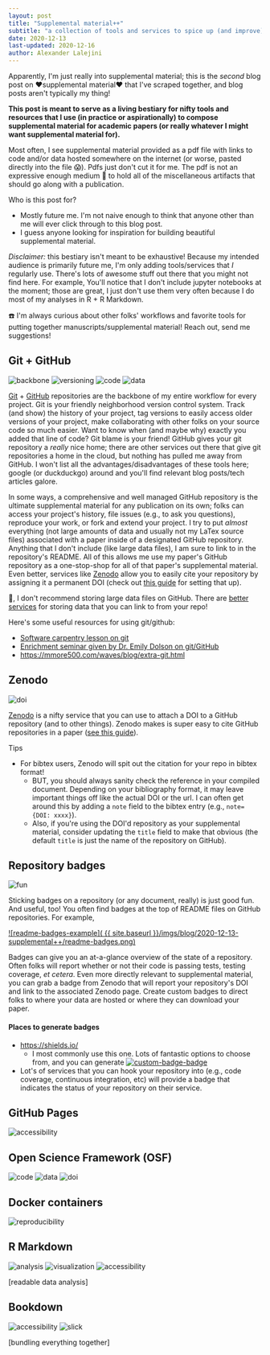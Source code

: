 ```yaml
---
layout: post
title: "Supplemental material++"
subtitle: "a collection of tools and services to spice up (and improve) your supplemental material"
date: 2020-12-13
last-updated: 2020-12-16
author: Alexander Lalejini
---
```


Apparently, I'm just really into supplemental material; this is the _second_ blog post on ❤️supplemental material❤️ that I've scraped together, and blog posts aren't typically my thing!

**This post is meant to serve as a living bestiary for nifty tools and resources that I use (in practice or aspirationally) to compose supplemental material for academic papers (or really whatever I might want supplemental material for).**

Most often, I see supplemental material provided as a pdf file with links to code and/or data hosted somewhere on the internet (or worse, pasted directly into the file 😱). Pdfs just don't cut it for me. The pdf is not an expressive enough medium 🎨 to hold all of the miscellaneous artifacts that should go along with a publication.

Who is this post for?

- Mostly future me. I'm not naive enough to think that anyone other than me will ever click through to this blog post.
- I guess anyone looking for inspiration for building beautiful supplemental material.

_Disclaimer:_ this bestiary isn't meant to be exhaustive! Because my intended audience is primarily future me, I'm only adding tools/services that _I_ regularly use. There's lots of awesome stuff out there that you might not find here. For example, You'll notice that I don't include jupyter notebooks at the moment; those are great, I just don't use them very often because I do most of my analyses in R + R Markdown.

☎️ I'm always curious about other folks' workflows and favorite tools for putting together manuscripts/supplemental material! Reach out, send me suggestions!

## Git + GitHub
![backbone](https://img.shields.io/badge/-backbone-ff69b4
)
![versioning](https://img.shields.io/badge/-versioning-ff69b4
)
![code](https://img.shields.io/badge/-code%20storage-ff69b4
)
![data](https://img.shields.io/badge/-data%20storage%20(only%20a%20little)-ff69b4
)

[Git](https://git-scm.com/) + [GitHub](https://github.com/) repositories are the backbone of my entire workflow for every project.
Git is your friendly neighborhood version control system.
Track (and show) the history of your project, tag versions to easily access older versions of your project, make collaborating with other folks on your source code so much easier.
Want to know when (and maybe why) exactly you added that line of code? Git blame is your friend!
GitHub gives your git repository a _really_ nice home; there are other services out there that give git repositories a home in the cloud, but nothing has pulled me away from GitHub.
I won't list all the advantages/disadvantages of these tools here; google (or duckduckgo) around and you'll find relevant blog posts/tech articles galore.

In some ways, a comprehensive and well managed GitHub repository is the ultimate supplemental material for any publication on its own; folks can access your project's history, file issues (e.g., to ask you questions), reproduce your work, or fork and extend your project.
I try to put _almost_ everything (not large amounts of data and usually not my LaTex source files) associated with a paper inside of a designated GitHub repository.
Anything that I don't include (like large data files), I am sure to link to in the repository's README.
All of this allows me use my paper's GitHub repository as a one-stop-shop for all of that paper's supplemental material.
Even better, services like [Zenodo](https://zenodo.org/) allow you to easily cite your repository by assigning it a permanent DOI (check out [this guide](https://lalejini.com/2020/04/02/gh-supplemental-material-guide.html) for setting that up).

🛑, I don't recommend storing large data files on GitHub. There are [better services](#open-science-framework-osf) for storing data that you can link to from your repo!

Here's some useful resources for using git/github:

- [Software carpentry lesson on git](http://swcarpentry.github.io/git-novice/)
- [Enrichment seminar given by Dr. Emily Dolson on git/GitHub](https://mmore500.com/waves/enrichment/week1.html)
- <https://mmore500.com/waves/blog/extra-git.html>

## Zenodo
![doi](https://img.shields.io/badge/-citable%20doi-ff69b4)

[Zenodo](https://zenodo.org/) is a nifty service that you can use to attach a DOI to a GitHub repository (and to other things).
Zenodo makes is super easy to cite GitHub repositories in a paper ([see this guide](https://lalejini.com/2020/04/02/gh-supplemental-material-guide.html)).

Tips

- For bibtex users, Zenodo will spit out the citation for your repo in bibtex format!
  - BUT, you should always sanity check the reference in your compiled document. Depending on your bibliography format, it may leave important things off like the actual DOI or the url. I can often get around this by adding a `note` field to the bibtex entry (e.g., `note={DOI: xxxx}`).
  - Also, if you're using the DOI'd repository as your supplemental material, consider updating the `title` field to make that obvious (the default `title` is just the name of the repository on GitHub).


## Repository badges
![fun](https://img.shields.io/badge/-fun-ff69b4)

Sticking badges on a repository (or any document, really) is just good fun. And useful, too!
You often find badges at the top of README files on GitHub repositories. For example,

[![readme-badges-example]( {{ site.baseurl }}/imgs/blog/2020-12-13-supplemental++/readme-badges.png)](https://github.com/amlalejini/Tag-based-Genetic-Regulation-for-LinearGP)

Badges can give you an at-a-glance overview of the state of a repository.
Often folks will report whether or not their code is passing tests, testing coverage, _et cetera_.
Even more directly relevant to supplemental material, you can grab a badge from Zenodo that will report your repository's DOI and link to the associated Zenodo page.
Create custom badges to direct folks to where your data are hosted or where they can download your paper.

#### Places to generate badges

- <https://shields.io/>
  - I most commonly use this one. Lots of fantastic options to choose from, and you can generate [![custom-badge-badge](https://img.shields.io/badge/custom-badges%21%21-blueviolet)](https://shields.io/#your-badge)
- Lot's of services that you can hook your repository into (e.g., code coverage, continuous integration, etc) will provide a badge that indicates the status of your repository on their service.

## GitHub Pages
![accessibility](https://img.shields.io/badge/-web%20accessibility-ff69b4
)

## Open Science Framework (OSF)
![code](https://img.shields.io/badge/-code%20storage-ff69b4
)
![data](https://img.shields.io/badge/-data%20storage-ff69b4
)
![doi](https://img.shields.io/badge/-citable%20doi-ff69b4
)

## Docker containers
![reproducibility](https://img.shields.io/badge/-reproducibility-ff69b4
)

## R Markdown
![analysis](https://img.shields.io/badge/-data%20analysis-ff69b4
)
![visualization](https://img.shields.io/badge/-visualization-ff69b4
)
![accessibility](https://img.shields.io/badge/-web%20accessibility-ff69b4
)

[readable data analysis]

## Bookdown
![accessibility](https://img.shields.io/badge/-web%20accessibility-ff69b4
)
![slick](https://img.shields.io/badge/-it%20just%20looks%20slick-ff69b4
)

[bundling everything together]



